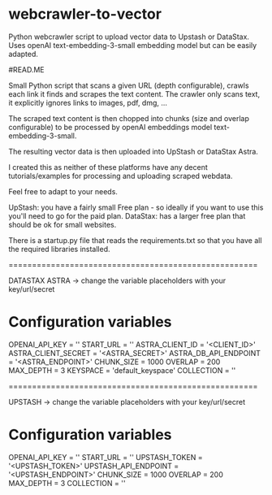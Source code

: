 # webcrawler-to-vector
Python webcrawler script to upload vector data to Upstash or DataStax. Uses openAI text-embedding-3-small embedding model but can be easily adapted.


#READ.ME

Small Python script that scans a given URL (depth configurable), crawls each link it finds and scrapes the text content.
The crawler only scans text, it explicitly ignores links to images, pdf, dmg, ... 

The scraped text content is then chopped into chunks (size and overlap configurable) to be processed by openAI 
embeddings model text-embedding-3-small.

The resulting vector data is then uploaded into UpStash or DataStax Astra.

I created this as neither of these platforms have any decent tutorials/examples for processing and uploading scraped webdata.


Feel free to adapt to your needs.

UpStash: you have a fairly small Free plan - so ideally if you want to use this you'll need to go for the paid plan.
DataStax: has a larger free plan that should be ok for small websites.


There is a startup.py file that reads the requirements.txt so that you have all the required libraries installed.

=====================================================

DATASTAX ASTRA -> change the variable placeholders with your key/url/secret

# Configuration variables
OPENAI_API_KEY = '<YOUR KEY>'
START_URL = '<URL TO CRAWL>'
ASTRA_CLIENT_ID = '<CLIENT_ID>'
ASTRA_CLIENT_SECRET = '<ASTRA_SECRET>'
ASTRA_DB_API_ENDPOINT = '<ASTRA_ENDPOINT>'
CHUNK_SIZE = 1000
OVERLAP = 200
MAX_DEPTH = 3
KEYSPACE = 'default_keyspace'
COLLECTION = '<COLLECTION NAMEN>'

=====================================================

UPSTASH -> change the variable placeholders with your key/url/secret

# Configuration variables
OPENAI_API_KEY = '<YOUR KEY>'
START_URL = '<URL TO CRAWL>'
UPSTASH_TOKEN = '<UPSTASH_TOKEN>'
UPSTASH_API_ENDPOINT = '<UPSTASH_ENDPOINT>'
CHUNK_SIZE = 1000
OVERLAP = 200
MAX_DEPTH = 3
COLLECTION = '<COLLECTION NAME>'
